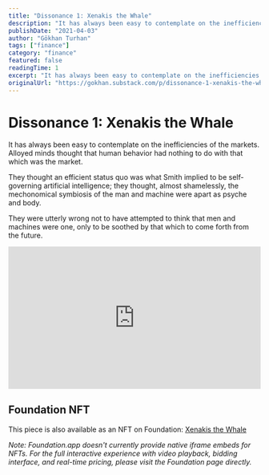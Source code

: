 ```yaml
---
title: "Dissonance 1: Xenakis the Whale"
description: "It has always been easy to contemplate on the inefficiencies of the markets."
publishDate: "2021-04-03"
author: "Gökhan Turhan"
tags: ["finance"]
category: "finance"
featured: false
readingTime: 1
excerpt: "It has always been easy to contemplate on the inefficiencies of the markets. Alloyed minds thought that human behavior had nothing to do with that which was the market."
originalUrl: "https://gokhan.substack.com/p/dissonance-1-xenakis-the-whale"
---
```


# Dissonance 1: Xenakis the Whale

It has always been easy to contemplate on the inefficiencies of the markets. Alloyed minds thought that human behavior had nothing to do with that which was the market.

They thought an efficient status quo was what Smith implied to be self-governing artificial intelligence; they thought, almost shamelessly, the mechonomical symbiosis of the man and machine were apart as psyche and body.

They were utterly wrong not to have attempted to think that men and machines were one, only to be soothed by that which to come forth from the future.

<div style="padding:56.25% 0 0 0;position:relative;"><iframe src="https://player.vimeo.com/video/532723955?badge=0&amp;autopause=0&amp;player_id=0&amp;app_id=58479" frameborder="0" allow="autoplay; fullscreen; picture-in-picture; clipboard-write" style="position:absolute;top:0;left:0;width:100%;height:100%;" title="Xenakis the Whale"></iframe></div><script src="https://player.vimeo.com/api/player.js"></script>

## Foundation NFT

This piece is also available as an NFT on Foundation: [Xenakis the Whale](https://foundation.app/mint/eth/0x3B3ee1931Dc30C1957379FAc9aba94D1C48a5405/18669)

*Note: Foundation.app doesn't currently provide native iframe embeds for NFTs. For the full interactive experience with video playback, bidding interface, and real-time pricing, please visit the Foundation page directly.*